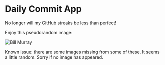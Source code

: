 Daily Commit App
================
No longer will my GitHub streaks be less than perfect!

Enjoy this pseudorandom image:

![Bill Murray](http://www.fillmurray.com/400/100 "Bill Murray")

Known issue: there are some images missing from some of these. It seems a little random. Sorry if no image has appeared.